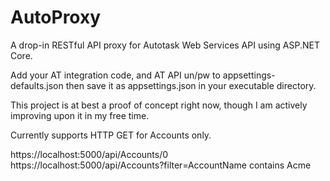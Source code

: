 # AutoProxy
A drop-in RESTful API proxy for Autotask Web Services API using ASP.NET Core.

Add your AT integration code, and AT API un/pw to appsettings-defaults.json then save it as appsettings.json in your executable directory.

This project is at best a proof of concept right now, though I am actively improving upon it in my free time.

Currently supports HTTP GET for Accounts only.

https://localhost:5000/api/Accounts/0<br />
https://localhost:5000/api/Accounts?filter=AccountName contains Acme
